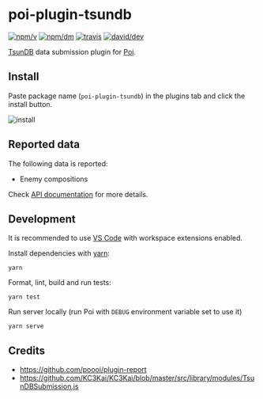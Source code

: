 # poi-plugin-tsundb

[![npm/v](https://img.shields.io/npm/v/poi-plugin-tsundb.svg)](https://www.npmjs.org/package/poi-plugin-tsundb)
[![npm/dm](https://img.shields.io/npm/dm/poi-plugin-tsundb.svg)](https://www.npmjs.com/package/poi-plugin-tsundb)
[![travis](https://img.shields.io/travis/kcwiki/poi-plugin-tsundb.svg)](https://travis-ci.org/kcwiki/poi-plugin-tsundb)
[![david/dev](https://img.shields.io/david/dev/kcwiki/poi-plugin-tsundb.svg)](https://david-dm.org/kcwiki/poi-plugin-tsundb?type=dev)

[TsunDB](https://tsundb.kc3.moe/) data submission plugin for [Poi](https://poi.io/).

## Install

Paste package name (`poi-plugin-tsundb`) in the plugins tab and click the install button.

![install](https://i.imgur.com/G4wTCLS.png)

## Reported data

The following data is reported:

- Enemy compositions

Check [API documentation](https://github.com/kcwiki/poi-plugin-tsundb/blob/master/docs/api.md) for more details.

## Development

It is recommended to use [VS Code](https://code.visualstudio.com/) with workspace extensions enabled.

Install dependencies with [yarn](https://yarnpkg.com/):

```
yarn
```

Format, lint, build and run tests:

```
yarn test
```

Run server locally (run Poi with `DEBUG` environment variable set to use it)

```
yarn serve
```

## Credits

- https://github.com/poooi/plugin-report
- https://github.com/KC3Kai/KC3Kai/blob/master/src/library/modules/TsunDBSubmission.js
